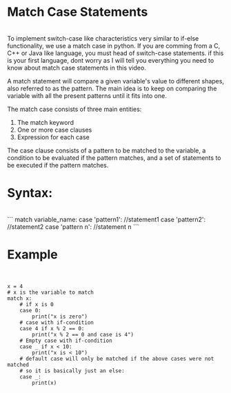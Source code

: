# Match Case Statements

<br>
To implement switch-case like characteristics very similar to if-else functionality, we use a match case in python. If you are comming from a C, C++ or Java like language, you must head of switch-case statements. if this is your first language, dont worry as I will tell you everything you need to know about match case statements in this video.

A match statement will compare a given variable's value to different shapes, also referred to as the pattern. The main idea is to keep on comparing the variable with all the present patterns until it fits into one.

The match case consists of three main entities:

1. The match keyword
2. One or more case clauses
3. Expression for each case

The case clause consists of a pattern to be matched to the variable, a condition to be evaluated if the pattern matches, and a set of statements to be executed if the pattern matches.

# Syntax:

<br>
```
match variable_name:
        case 'pattern1':
//statement1
        case 'pattern2':
//statement2
        case 'pattern n':
//statement n
```

# Example

<br>

```
x = 4
# x is the variable to match
match x:
    # if x is 0
    case 0:
        print("x is zero")
    # case with if-condition
    case 4 if x % 2 == 0:
        print("x % 2 == 0 and case is 4")
    # Empty case with if-condition
    case _ if x < 10:
        print("x is < 10")
    # default case will only be matched if the above cases were not matched
    # so it is basically just an else:
    case _:
        print(x)
```
